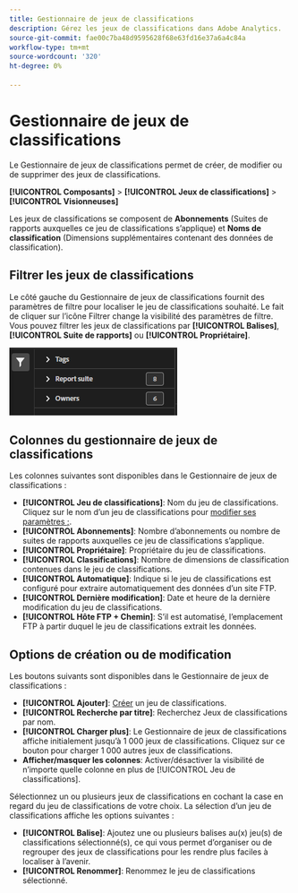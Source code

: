 ```yaml
---
title: Gestionnaire de jeux de classifications
description: Gérez les jeux de classifications dans Adobe Analytics.
source-git-commit: fae00c7ba48d9595628f68e63fd16e37a6a4c84a
workflow-type: tm+mt
source-wordcount: '320'
ht-degree: 0%

---
```



# Gestionnaire de jeux de classifications

Le Gestionnaire de jeux de classifications permet de créer, de modifier ou de supprimer des jeux de classifications.

**[!UICONTROL Composants]** > **[!UICONTROL Jeux de classifications]** > **[!UICONTROL Visionneuses]**

Les jeux de classifications se composent de **Abonnements** (Suites de rapports auxquelles ce jeu de classifications s’applique) et **Noms de classification** (Dimensions supplémentaires contenant des données de classification).

## Filtrer les jeux de classifications

Le côté gauche du Gestionnaire de jeux de classifications fournit des paramètres de filtre pour localiser le jeu de classifications souhaité. Le fait de cliquer sur l’icône Filtrer change la visibilité des paramètres de filtre. Vous pouvez filtrer les jeux de classifications par **[!UICONTROL Balises]**, **[!UICONTROL Suite de rapports]** ou **[!UICONTROL Propriétaire]**.

![Filtres de jeu de classifications](../assets/classification-set-filters.png)

## Colonnes du gestionnaire de jeux de classifications

Les colonnes suivantes sont disponibles dans le Gestionnaire de jeux de classifications :

* **[!UICONTROL Jeu de classifications]**: Nom du jeu de classifications. Cliquez sur le nom d’un jeu de classifications pour [modifier ses paramètres ;](settings.md).
* **[!UICONTROL Abonnements]**: Nombre d’abonnements ou nombre de suites de rapports auxquelles ce jeu de classifications s’applique.
* **[!UICONTROL Propriétaire]**: Propriétaire du jeu de classifications.
* **[!UICONTROL Classifications]**: Nombre de dimensions de classification contenues dans le jeu de classifications.
* **[!UICONTROL Automatique]**: Indique si le jeu de classifications est configuré pour extraire automatiquement des données d’un site FTP.
* **[!UICONTROL Dernière modification]**: Date et heure de la dernière modification du jeu de classifications.
* **[!UICONTROL Hôte FTP + Chemin]**: S’il est automatisé, l’emplacement FTP à partir duquel le jeu de classifications extrait les données.

## Options de création ou de modification

Les boutons suivants sont disponibles dans le Gestionnaire de jeux de classifications :

* **[!UICONTROL Ajouter]**: [Créer](create.md) un jeu de classifications.
* **[!UICONTROL Recherche par titre]**: Recherchez Jeux de classifications par nom.
* **[!UICONTROL Charger plus]**: Le Gestionnaire de jeux de classifications affiche initialement jusqu’à 1 000 jeux de classifications. Cliquez sur ce bouton pour charger 1 000 autres jeux de classifications.
* **Afficher/masquer les colonnes**: Activer/désactiver la visibilité de n’importe quelle colonne en plus de [!UICONTROL Jeu de classifications].

Sélectionnez un ou plusieurs jeux de classifications en cochant la case en regard du jeu de classifications de votre choix. La sélection d’un jeu de classifications affiche les options suivantes :

* **[!UICONTROL Balise]**: Ajoutez une ou plusieurs balises au(x) jeu(s) de classifications sélectionné(s), ce qui vous permet d’organiser ou de regrouper des jeux de classifications pour les rendre plus faciles à localiser à l’avenir.
* **[!UICONTROL Renommer]**: Renommez le jeu de classifications sélectionné.
